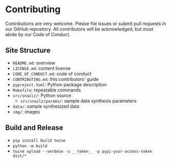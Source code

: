 # Contributing

Contributions are very welcome.
Please file issues or submit pull requests in our GitHub repository.
All contributors will be acknowledged,
but must abide by our Code of Conduct.

## Site Structure

-   `README.md`: overview
-   `LICENSE.md`: content license
-   `CODE_OF_CONDUCT.md`: code of conduct
-   `CONTRIBUTING.md`: this contributors' guide
-   `pyproject.toml`: Python package description
-   `Makefile`: repeatable commands
-   `src/snailz/`: Python source
    -   `src/snailz/params/`: sample data synthesis parameters
-   `data/`: sample synthesized data
-   `img/`: images

## Build and Release

-   `pip install build twine`
-   `python -m build`
-   `twine upload --verbose -u __token__ -p pypi-your-access-token dist/*`
